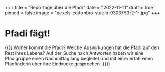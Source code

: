 +++
title = "Reportage über die Pfadi"
date = "2022-11-11"
draft = true
pinned = false
image = "pexels-cottonbro-studio-9303753-2-1-.jpg"
+++
# Pfadi fägt!

{{<lead>}}
Woher kommt die Pfadi? Welche Auswirkungen hat die Pfadi auf den Rest ihres Lebens? Auf der Suche nach Antworten haben wir eine Pfadigruppe einen Nachmittag lang begleitet und mit einer erfahrenen Pfadfinderin über ihre Eindrücke gesprochen.
{{</lead>}}